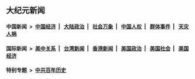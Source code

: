 ## 大纪元新闻

#### 中国新闻 &nbsp;>&nbsp; [中国经济](indexes/ncid283/README.md?10180845) &nbsp;| &nbsp; [大陆政治](indexes/ncid277/README.md?10180845) &nbsp;| &nbsp; [社会万象](indexes/ncid282/README.md?10180845) &nbsp;| &nbsp; [中国人权](indexes/ncid278/README.md?10180845) &nbsp;| &nbsp; [群体事件](indexes/ncid279/README.md?10180845) &nbsp;| &nbsp; [天灾人祸](indexes/ncid280/README.md?10180845)

#### 国际新闻 &nbsp;>&nbsp; [美中关系](indexes/nf1412576/README.md?10180845) &nbsp;| &nbsp; [台湾新闻](indexes/ncid1349361/README.md?10180845) &nbsp;| &nbsp; [香港新闻](indexes/ncid1349362/README.md?10180845) &nbsp;| &nbsp; [美国政治](indexes/ncid1078159/README.md?10180845) &nbsp;| &nbsp; [美国社会](indexes/ncid1078160/README.md?10180845) &nbsp;| &nbsp; [美国经济](indexes/ncid1078158/README.md?10180845)

#### 特别专题 &nbsp;>&nbsp; [中共百年历史](https://github.com/easy2view/epoch-special/blob/master/README.md?10180845)  
